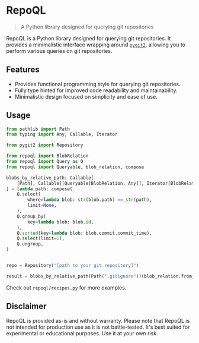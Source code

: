 # RepoQL

> A Python library designed for querying git repositories

RepoQL is a Python library designed for querying git repositories. It provides a minimalistic interface wrapping around [`pygit2`](https://www.pygit2.org/), allowing you to perform various queries on git repositories.

## Features

- Provides functional programming style for querying git repositories.
- Fully type hinted for improved code readability and maintainability.
- Minimalistic design focused on simplicity and ease of use.

## Usage

```py
from pathlib import Path
from typing import Any, Callable, Iterator

from pygit2 import Repository

from repoql import BlobRelation
from repoql import Query as Q
from repoql import Queryable, blob_relation, compose

blobs_by_relative_path: Callable[
    [Path], Callable[[Queryable[BlobRelation, Any]], Iterator[BlobRelation]]
] = lambda path: compose(
    Q.select(
        where=lambda blob: str(blob.path) == str(path),
        limit=None,
    ),
    Q.group_by(
        key=lambda blob: blob.id,
    ),
    Q.sorted(key=lambda blob: blob.commit.commit_time),
    Q.select(limit=1),
    Q.ungroup,
)


repo = Repository("[path to your git repository]")

result = blobs_by_relative_path(Path(".gitignore"))(blob_relation.from_repository(repo))
```

Check out `repoql/recipes.py` for more examples.

## Disclaimer

RepoQL is provided as-is and without warranty. Please note that RepoQL is not intended for production use as it is not battle-tested. It's best suited for experimental or educational purposes. Use it at your own risk.
